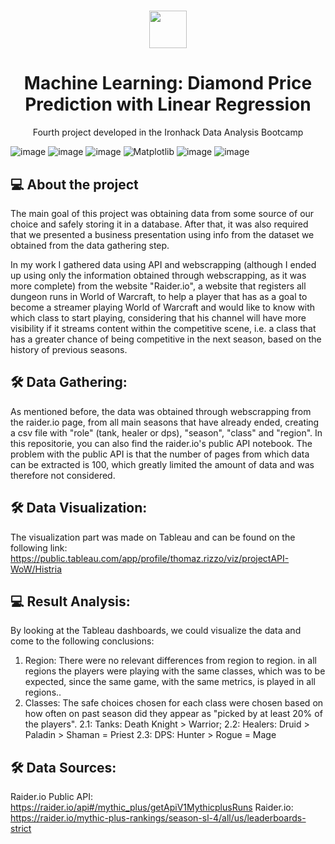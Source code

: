<h1 align="center"><img src="https://bit.ly/2VnXWr2" width="60">

<h1 align="center">Machine Learning: Diamond Price Prediction with Linear Regression </h1>

<p align="center"> Fourth project developed in the Ironhack Data Analysis Bootcamp </h1>

![image](https://img.shields.io/badge/Python-14354C?style=for-the-badge&logo=python&logoColor=white)
![image](https://img.shields.io/badge/pandas-150458.svg?style=for-the-badge&logo=pandas&logoColor=white)
![image](https://img.shields.io/badge/NumPy-013243.svg?style=for-the-badge&logo=NumPy&logoColor=white)
![Matplotlib](https://img.shields.io/badge/Matplotlib-%23ffffff.svg?style=for-the-badge&logo=Matplotlib&logoColor=black)
![image]([https://img.shields.io/badge/pandas-150458.svg?style=for-the-badge&logo=pandas&logoColor=white](https://seaborn.pydata.org/_images/logo-wide-lightbg.svg))
![image](https://img.shields.io/badge/scikitlearn-F7931E.svg?style=for-the-badge&logo=scikit-learn&logoColor=white)

##  💻 About the project</br>

The main goal of this project was obtaining data from some source of our choice and safely storing it in a database. After that, it was also required that we presented a business presentation using info from the dataset we obtained from the data gathering step.

In my work I gathered data using API and webscrapping (although I ended up using only the information obtained through webscrapping, as it was more complete) from the website "Raider.io", a website that registers all dungeon runs in World of Warcraft, to help a player that has as a goal to become a streamer playing World of Warcraft and would like to know with which class to start playing, considering that his channel will have more visibility if it streams content within the competitive scene, i.e. a class that has a greater chance of being competitive in the next season, based on the history of previous seasons.

## 🛠 Data Gathering:

As mentioned before, the data was obtained through webscrapping from the raider.io page, from all main seasons that have already ended, creating a csv file with "role" (tank, healer or dps), "season", "class" and "region".
In this repositorie, you can also find the raider.io's public API notebook. The problem with the public API is that the number of pages from which data can be extracted is 100, which greatly limited the amount of data and was therefore not considered.

## 🛠 Data Visualization:

The visualization part was made on Tableau and can be found on the following link: https://public.tableau.com/app/profile/thomaz.rizzo/viz/projectAPI-WoW/Histria

##  💻 Result Analysis:

By looking at the Tableau dashboards, we could visualize the data and come to the following conclusions:

1) Region: There were no relevant differences from region to region. in all regions the players were playing with the same classes, which was to be expected, since the same game, with the same metrics, is played in all regions.. 
2) Classes: The safe choices chosen for each class were chosen based on how often on past season did they appear as "picked by at least 20% of the players".
2.1: Tanks: Death Knight > Warrior;
2.2: Healers: Druid > Paladin > Shaman = Priest
2.3: DPS: Hunter > Rogue = Mage

## 🛠 Data Sources:

Raider.io Public API: https://raider.io/api#/mythic_plus/getApiV1MythicplusRuns
Raider.io: https://raider.io/mythic-plus-rankings/season-sl-4/all/us/leaderboards-strict
